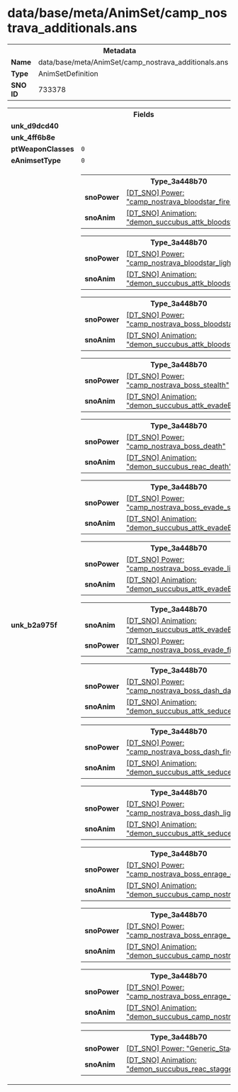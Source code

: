 <h1>data/base/meta/AnimSet/camp_nostrava_additionals.ans</h1><table><tr><th colspan="100%">Metadata</th></tr><tr><td><b>Name</b></td><td>data/base/meta/AnimSet/camp_nostrava_additionals.ans</td></tr><tr><td><b>Type</b></td><td>AnimSetDefinition</td></tr><tr><td><b>SNO ID</b></td><td>733378</td></tr></table>

<table><tr><th colspan="100%">Fields</th></tr><tr><td><b>unk_d9dcd40</b></td><td></td></tr><tr><td><b>unk_4ff6b8e</b></td><td></td></tr><tr><td><b>ptWeaponClasses</b></td><td><code>0</code>
</td></tr><tr><td><b>eAnimsetType</b></td><td><code>0</code></td></tr><tr><td><b>unk_b2a975f</b></td><td><table><tr><th colspan="100%">Type_3a448b70</th></tr><tr><td><b>snoPower</b></td><td><a href="..\Power\camp_nostrava_bloodstar_fire.pow">[DT_SNO] Power: "camp_nostrava_bloodstar_fire"</a></td></tr><tr><td><b>snoAnim</b></td><td><a href="..\Anim\demon_succubus_attk_bloodstar.ani">[DT_SNO] Animation: "demon_succubus_attk_bloodstar"</a></td></tr></table>


<table><tr><th colspan="100%">Type_3a448b70</th></tr><tr><td><b>snoPower</b></td><td><a href="..\Power\camp_nostrava_bloodstar_lightning.pow">[DT_SNO] Power: "camp_nostrava_bloodstar_lightning"</a></td></tr><tr><td><b>snoAnim</b></td><td><a href="..\Anim\demon_succubus_attk_bloodstar.ani">[DT_SNO] Animation: "demon_succubus_attk_bloodstar"</a></td></tr></table>


<table><tr><th colspan="100%">Type_3a448b70</th></tr><tr><td><b>snoPower</b></td><td><a href="..\Power\camp_nostrava_boss_bloodstar_base.pow">[DT_SNO] Power: "camp_nostrava_boss_bloodstar_base"</a></td></tr><tr><td><b>snoAnim</b></td><td><a href="..\Anim\demon_succubus_attk_bloodstar.ani">[DT_SNO] Animation: "demon_succubus_attk_bloodstar"</a></td></tr></table>


<table><tr><th colspan="100%">Type_3a448b70</th></tr><tr><td><b>snoPower</b></td><td><a href="..\Power\camp_nostrava_boss_stealth.pow">[DT_SNO] Power: "camp_nostrava_boss_stealth"</a></td></tr><tr><td><b>snoAnim</b></td><td><a href="..\Anim\demon_succubus_attk_evadeBack.ani">[DT_SNO] Animation: "demon_succubus_attk_evadeBack"</a></td></tr></table>


<table><tr><th colspan="100%">Type_3a448b70</th></tr><tr><td><b>snoPower</b></td><td><a href="..\Power\camp_nostrava_boss_death.pow">[DT_SNO] Power: "camp_nostrava_boss_death"</a></td></tr><tr><td><b>snoAnim</b></td><td><a href="..\Anim\demon_succubus_reac_death.ani">[DT_SNO] Animation: "demon_succubus_reac_death"</a></td></tr></table>


<table><tr><th colspan="100%">Type_3a448b70</th></tr><tr><td><b>snoPower</b></td><td><a href="..\Power\camp_nostrava_boss_evade_shadow.pow">[DT_SNO] Power: "camp_nostrava_boss_evade_shadow"</a></td></tr><tr><td><b>snoAnim</b></td><td><a href="..\Anim\demon_succubus_attk_evadeBack.ani">[DT_SNO] Animation: "demon_succubus_attk_evadeBack"</a></td></tr></table>


<table><tr><th colspan="100%">Type_3a448b70</th></tr><tr><td><b>snoPower</b></td><td><a href="..\Power\camp_nostrava_boss_evade_lightning.pow">[DT_SNO] Power: "camp_nostrava_boss_evade_lightning"</a></td></tr><tr><td><b>snoAnim</b></td><td><a href="..\Anim\demon_succubus_attk_evadeBack.ani">[DT_SNO] Animation: "demon_succubus_attk_evadeBack"</a></td></tr></table>


<table><tr><th colspan="100%">Type_3a448b70</th></tr><tr><td><b>snoAnim</b></td><td><a href="..\Anim\demon_succubus_attk_evadeBack.ani">[DT_SNO] Animation: "demon_succubus_attk_evadeBack"</a></td></tr><tr><td><b>snoPower</b></td><td><a href="..\Power\camp_nostrava_boss_evade_fire.pow">[DT_SNO] Power: "camp_nostrava_boss_evade_fire"</a></td></tr></table>


<table><tr><th colspan="100%">Type_3a448b70</th></tr><tr><td><b>snoPower</b></td><td><a href="..\Power\camp_nostrava_boss_dash_dark.pow">[DT_SNO] Power: "camp_nostrava_boss_dash_dark"</a></td></tr><tr><td><b>snoAnim</b></td><td><a href="..\Anim\demon_succubus_attk_seduce_nostrava.ani">[DT_SNO] Animation: "demon_succubus_attk_seduce_nostrava"</a></td></tr></table>


<table><tr><th colspan="100%">Type_3a448b70</th></tr><tr><td><b>snoPower</b></td><td><a href="..\Power\camp_nostrava_boss_dash_fire.pow">[DT_SNO] Power: "camp_nostrava_boss_dash_fire"</a></td></tr><tr><td><b>snoAnim</b></td><td><a href="..\Anim\demon_succubus_attk_seduce_nostrava.ani">[DT_SNO] Animation: "demon_succubus_attk_seduce_nostrava"</a></td></tr></table>


<table><tr><th colspan="100%">Type_3a448b70</th></tr><tr><td><b>snoPower</b></td><td><a href="..\Power\camp_nostrava_boss_dash_lightning.pow">[DT_SNO] Power: "camp_nostrava_boss_dash_lightning"</a></td></tr><tr><td><b>snoAnim</b></td><td><a href="..\Anim\demon_succubus_attk_seduce_nostrava.ani">[DT_SNO] Animation: "demon_succubus_attk_seduce_nostrava"</a></td></tr></table>


<table><tr><th colspan="100%">Type_3a448b70</th></tr><tr><td><b>snoPower</b></td><td><a href="..\Power\camp_nostrava_boss_enrage_dark.pow">[DT_SNO] Power: "camp_nostrava_boss_enrage_dark"</a></td></tr><tr><td><b>snoAnim</b></td><td><a href="..\Anim\demon_succubus_camp_nostrava_bigAttk.ani">[DT_SNO] Animation: "demon_succubus_camp_nostrava_bigAttk"</a></td></tr></table>


<table><tr><th colspan="100%">Type_3a448b70</th></tr><tr><td><b>snoPower</b></td><td><a href="..\Power\camp_nostrava_boss_enrage_lightning.pow">[DT_SNO] Power: "camp_nostrava_boss_enrage_lightning"</a></td></tr><tr><td><b>snoAnim</b></td><td><a href="..\Anim\demon_succubus_camp_nostrava_bigAttk.ani">[DT_SNO] Animation: "demon_succubus_camp_nostrava_bigAttk"</a></td></tr></table>


<table><tr><th colspan="100%">Type_3a448b70</th></tr><tr><td><b>snoPower</b></td><td><a href="..\Power\camp_nostrava_boss_enrage_fire.pow">[DT_SNO] Power: "camp_nostrava_boss_enrage_fire"</a></td></tr><tr><td><b>snoAnim</b></td><td><a href="..\Anim\demon_succubus_camp_nostrava_bigAttk.ani">[DT_SNO] Animation: "demon_succubus_camp_nostrava_bigAttk"</a></td></tr></table>


<table><tr><th colspan="100%">Type_3a448b70</th></tr><tr><td><b>snoPower</b></td><td><a href="..\Power\Generic_Stagger.pow">[DT_SNO] Power: "Generic_Stagger"</a></td></tr><tr><td><b>snoAnim</b></td><td><a href="..\Anim\demon_succubus_reac_stagger.ani">[DT_SNO] Animation: "demon_succubus_reac_stagger"</a></td></tr></table>


</td></tr></table>

